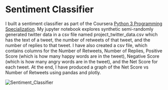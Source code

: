 
# Sentiment Classifier

I built a sentiment classifier as part of the Coursera [Python 3 Programming Specialization](https://www.coursera.org/account/accomplishments/specialization/certificate/C2XVUU6PXKBY). My jupyter notebook explores synthetic semi-randomly generated twitter data in a csv file named project_twitter_data.csv which has the text of a tweet, the number of retweets of that tweet, and the number of replies to that tweet. I have also created a csv file, which contains columns for the Number of Retweets, Number of Replies, Positive Score (which is how many happy words are in the tweet), Negative Score (which is how many angry words are in the tweet), and the Net Score for each tweet. At the end, I have produced a graph of the Net Score vs Number of Retweets using pandas and plotly.

![Sentiment_Classifier](https://user-images.githubusercontent.com/56286288/100099089-f2dc0b80-2e84-11eb-8342-d9fdcd46185c.png)
